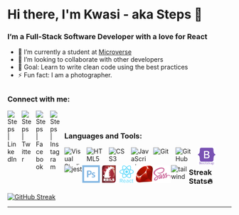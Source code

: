 # Hi there, I'm Kwasi - aka Steps 👋 

### I’m a Full-Stack Software Developer with a love for React

- 🌱 I’m currently a student at [Microverse](https://www.microverse.org/)
- 👯 I’m looking to collaborate with other developers
- 🥅 Goal: Learn to write clean code using the best practices
- ⚡ Fun fact: I am a photographer.
<h2></h2>

### Connect with me:

[<img align="left" alt="Steps | LinkedIn" width="22px" src="https://cdn-icons-png.flaticon.com/512/3536/3536505.png" style="padding-right:10px;" />][linkedin]
[<img align="left" alt="Steps | Twitter" width="22px" src="https://cdn-icons-png.flaticon.com/512/733/733579.png" style="padding-right:10px;" />][twitter]
[<img align="left" alt="Steps | Facebook" width="22px" src="https://cdn-icons-png.flaticon.com/512/5968/5968764.png" style="padding-right:10px;" />][facebook]
[<img align="left" alt="Steps | Instagram" width="22px" src="https://cdn-icons-png.flaticon.com/512/2111/2111463.png" style="padding-right:10px;" />][instagram]

<br />
<h2></h2>

### Languages and Tools:

<img align="left" alt="Visual Studio Code" width="40" height="40" src="https://cdn.jsdelivr.net/gh/devicons/devicon/icons/vscode/vscode-original.svg" style="padding-right:10px;" />
<img align="left" alt="HTML5" width="40" height="40" src="https://cdn.jsdelivr.net/gh/devicons/devicon/icons/html5/html5-original.svg" style="padding-right:10px;" />
<img align="left" alt="CSS3" width="40" height="40" src="https://cdn.jsdelivr.net/gh/devicons/devicon/icons/css3/css3-original.svg" style="padding-right:10px;" />
<img align="left" alt="JavaScript" width="40" height="40" src="https://cdn.jsdelivr.net/gh/devicons/devicon/icons/javascript/javascript-original.svg" style="padding-right:10px;" />
<img align="left" alt="Git" width="40" height="40" src="https://cdn.jsdelivr.net/gh/devicons/devicon/icons/git/git-original.svg" style="padding-right:10px;" />
<img align="left" alt="GitHub" width="40" height="40" src="https://user-images.githubusercontent.com/3369400/139447912-e0f43f33-6d9f-45f8-be46-2df5bbc91289.png" style="padding-right:10px;" />
<img align="left" src="https://raw.githubusercontent.com/devicons/devicon/master/icons/bootstrap/bootstrap-plain-wordmark.svg" alt="bootstrap" width="40" height="40"/>
<img align="left" src="https://www.vectorlogo.zone/logos/jestjsio/jestjsio-icon.svg" alt="jest" width="40" height="40"/>
<img align="left" src="https://raw.githubusercontent.com/devicons/devicon/master/icons/photoshop/photoshop-line.svg" alt="photoshop" width="40" height="40"/> 
<img align="left" src="https://raw.githubusercontent.com/devicons/devicon/master/icons/rails/rails-original-wordmark.svg" alt="rails" width="40" height="40"/>
<img align="left" src="https://raw.githubusercontent.com/devicons/devicon/master/icons/react/react-original-wordmark.svg" alt="react" width="40" height="40"/> 
<img align="left" src="https://raw.githubusercontent.com/devicons/devicon/master/icons/ruby/ruby-original.svg" alt="ruby" width="40" height="40"/> 
<img align="left" src="https://raw.githubusercontent.com/devicons/devicon/master/icons/sass/sass-original.svg" alt="sass" width="40" height="40"/> 
<img align="left" src="https://www.vectorlogo.zone/logos/tailwindcss/tailwindcss-icon.svg" alt="tailwind" width="40" height="40"/> </a> </p>
<br />
<h2></h2>

### Streak Stats🔥
[![GitHub Streak](https://streak-stats.demolab.com?user=Baayeh&theme=dark)](https://git.io/streak-stats)


---


[twitter]: https://twitter.com/Cest_Baayeh
[instagram]: https://www.instagram.com/kabaayeh/
[linkedin]: https://www.linkedin.com/in/kabaayeh
[facebook]: https://web.facebook.com/kwasiantwi.baayeh

